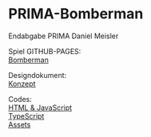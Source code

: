 # PRIMA-Bomberman
Endabgabe PRIMA Daniel Meisler

Spiel GITHUB-PAGES:
<br>
<a href="https://danielmeisler.github.io/PRIMA-Bomberman/Build/index.html">Bomberman</a>

Designdokument:
<br>
<a href="https://github.com/danielmeisler/PRIMA-Bomberman/blob/main/Bomberman_Designdokument.pdf">Konzept</a>

Codes:
<br>
<a href="https://github.com/danielmeisler/PRIMA-Bomberman/tree/main/Build">HTML & JavaScript</a>
<br>
<a href="https://github.com/danielmeisler/PRIMA-Bomberman/tree/main/Typescript">TypeScript</a>
<br>
<a href="https://github.com/danielmeisler/PRIMA-Bomberman/tree/main/Assets">Assets</a>
